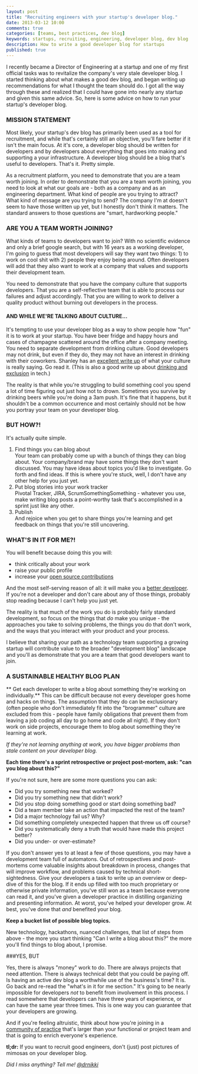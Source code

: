 ```yaml
---
layout: post
title: "Recruiting engineers with your startup's developer blog."
date: 2013-03-12 10:00
comments: true
categories: [teams, best practices, dev blog]
keywords: startups, recruiting, engineering, developer blog, dev blog
description: How to write a good developer blog for startups
published: true 
---
```


I recently became a Director of Engineering at a startup and one of my first official tasks was to revitalize the company's very stale developer blog.  I started thinking about what makes a good dev blog, and began writing up recommendations for what I thought the team should do.  I got all the way through these and realized that I could have gone into nearly any startup and given this same advice.  So, here is some advice on how to run your startup's developer blog.
<!-- more -->

### MISSION STATEMENT

Most likely, your startup's dev blog has primarily been used as a tool for recruitment, and while that's certainly still an objective, you'll fare better if it isn't the main focus.  At it's core, a developer blog should be written for developers and by developers about everything that goes into making and supporting a your infrastructure. A developer blog should be a blog that's useful to developers.  That's it.  Pretty simple.

As a recruitment platform, you need to demonstrate that you are a team worth joining. In order to demonstrate that you are a team worth joining, you need to look at what our goals are - both as a company and as an engineering department.  What kind of people are you trying to attract? What kind of message are you trying to send? The company I'm at doesn't seem to have those written up yet, but I honestly don't think it matters.  The standard answers to those questions are "smart, hardworking people."

### ARE YOU A TEAM WORTH JOINING?  

What kinds of teams to developers want to join?  With no scientific evidence and only a brief google search, but with 16 years as a working developer, I'm going to guess that most developers will say they want two things: 1) to work on cool shit with 2) people they enjoy being around.  Often developers will add that they also want to work at a company that values and supports their development team.  

You need to demonstrate that you have the company culture that supports developers. That you are a self-reflective team that is able to process our failures and adjust accordingly.  That you are willing to work to deliver a quality product without burning out developers in the process. 

#### AND WHILE WE'RE TALKING ABOUT CULTURE...

It's tempting to use your developer blog as a way to show people how "fun" it is to work at your startup.  You have beer fridge and happy hours and cases of champagne scattered around the office after a company meeting.  You need to separate development from drinking culture. Good developers may not drink, but even if they do, they may not have an interest in drinking with their coworkers. Shanley has an [excellent write up][] of what your culture is really saying.  Go read it.  (This is also a good write up about [drinking and exclusion][] in tech.)


The reality is that while you're struggling to build something cool you spend a lot of time figuring out just how not to drown.  Sometimes you survive by drinking beers while you're doing a 3am push.  It's fine that it happens, but it shouldn't be a common occurrence and most certainly should not be how you portray your team on your developer blog.

### BUT HOW?!

It's actually quite simple.

1. Find things you can blog about<br />
Your team can probably come up with a bunch of things they can blog about.  Your company/brand may have some things they don't want discussed.  You may have ideas about topics you'd like to investigate.  Go forth and find ideas.  If this is where you're stuck, well, I don't have any other help for you just yet.
1. Put blog stories into your work tracker <br />
Pivotal Tracker, JIRA, ScrumSomethingSomething - whatever you use, make writing blog posts a point-worthy task that's accomplished in a sprint just like any other.
1. Publish<br />
And rejoice when you get to share things you're learning and get feedback on things that you're still uncovering.

### WHAT'S IN IT FOR ME?!

You will benefit because doing this you will: 

- think critically about your work
- raise your public profile
- increase your [open source contributions][] 

And the most self-serving reason of all: it will make you a [better developer][].  If you're not a developer and don't care about any of those things, probably stop reading because I can't help you just yet.

The reality is that much of the work you do is probably fairly standard development, so focus on the things that *do* make you unique - the approaches you take to solving problems, the things you do that don't work, and the ways that you interact with your product and your process.

I believe that sharing your path as a technology team supporting a growing startup will contribute value to the broader "development blog" landscape and you'll as demonstrate that you are a team that good developers want to join.


### A SUSTAINABLE HEALTHY BLOG PLAN
** Get each developer to write a blog about something they're working on individually.**
This can be difficult because not every developer goes home and hacks on things.  The assumption that they do can be exclusionary (often people
who don't immediately fit into the "brogrammer" culture are excluded from this - people have family obligations that prevent them from leaving a job coding
all day to go home and code all night). If they don't work on side projects, encourage them to blog about something they're learning at work.  

*If they're not learning anything at work, you have bigger problems than stale content on your developer blog.*


**Each time there's a sprint retrospective or project post-mortem, ask: "can you blog about this?"**

If you're not sure, here are some more questions you can ask:

- Did you try something new that worked? 
- Did you try something new that didn't work?
- Did you stop doing something good or start doing something bad?
- Did a team member take an action that impacted the rest of the team?
- Did a major technology fail us? Why? 
- Did something completely unexpected happen that threw us off course?
- Did you systematically deny a truth that would have made this project better?
- Did you under- or over-estimate?

If you don't answer yes to at least a few of those questions, you may have a development team full of automatons.  Out of retrospectives and post-mortems come valuable insights about breakdown in process, changes that will improve workflow, and problems caused by technical short-sightedness.  Give your developers a task to write up an overview or deep-dive of this for the blog.  If it ends up filled with too much proprietary or otherwise private information, you've still won as a team because everyone can read it, and you've given a developer practice in distilling organizing and presenting information.  At worst, you've helped your developer grow. At best, you've done that *and* benefited your blog. 

**Keep a bucket list of possible blog topics.**

New technology, hackathons, nuanced challenges, that list of steps from above - the more you start thinking "Can I write a blog about this?" the more you'll find things to blog about, I promise.

###YES, BUT

Yes, there is always "money" work to do. There are always projects that need attention. There is always technical debt that you could be paying off. Is having an active dev blog a worthwhile use of the business's time?  It is.  Go back and re-read the "what's in it for me section."  It's going to be nearly impossible for developers *not* to benefit from involvement in this process. I read somewhere that developers can have three years of experience, or can have the same year three times.  This is one way you can guarantee that your developers are growing.  

And if you're feeling altruistic, think about how you're joining in a [community of practice][] that's larger than your functional or project team and that is going to enrich everyone's experience.


**tl;dr:** If you want to recruit good engineers, don't (just) post pictures of mimosas on your developer blog.


*Did I miss anything?  Tell me! [@drnikki][]*



[@drnikki]: http://twitter.com/drnikki
[excellent write up]: http://blog.prettylittlestatemachine.com/blog/2013/02/20/what-your-culture-really-says/
[better developer]: http://stackoverflow.com/questions/99460/does-writing-and-speaking-on-software-make-you-a-better-programmer
[open source contributions]: http://news.ycombinator.com/item?id=5338719
[community of practice]: http://en.wikipedia.org/wiki/Community_of_practice
[drinking and exclusion]: http://ryanfunduk.com/culture-of-exclusion/


